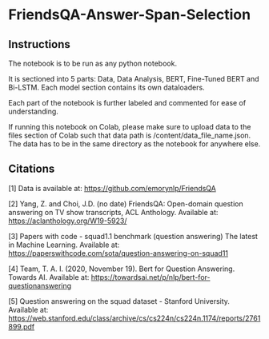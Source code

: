 # FriendsQA-Answer-Span-Selection

## Instructions

The notebook is to be run as any python notebook.

It is sectioned into 5 parts: Data, Data Analysis, BERT, Fine-Tuned BERT and Bi-LSTM. Each model section contains its own dataloaders. 

Each part of the notebook is further labeled and commented for ease of understanding. 

If running this notebook on Colab, please make sure to upload data to the files section of Colab such that data path is /content/data_file_name.json. The data has to be in the same directory as the notebook for anywhere else.

## Citations

[1] Data is available at: https://github.com/emorynlp/FriendsQA

[2] Yang, Z. and Choi, J.D. (no date) FriendsQA: Open-domain question answering on TV show transcripts, ACL Anthology. Available at: https://aclanthology.org/W19-5923/

[3] Papers with code - squad1.1 benchmark (question answering) The latest in Machine Learning. Available at: https://paperswithcode.com/sota/question-answering-on-squad11

[4] Team, T. A. I. (2020, November 19). Bert for Question Answering. Towards AI. Available at: https://towardsai.net/p/nlp/bert-for-questionanswering 

[5] Question answering on the squad dataset - Stanford University. Available at: https://web.stanford.edu/class/archive/cs/cs224n/cs224n.1174/reports/2761899.pdf 
